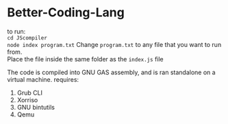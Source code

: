 # Better-Coding-Lang
to run:  
`cd JScompiler`  
`node index program.txt`
Change `program.txt` to any file that you want to run from.  
Place the file inside the same folder as the `index.js` file

The code is compiled into GNU GAS assembly, and is ran standalone on a virtual machine.
requires:  
1. Grub CLI
2. Xorriso
3. GNU bintutils
4. Qemu
